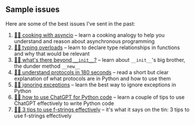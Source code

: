 ## Sample issues

Here are some of the best issues I've sent in the past:

 1. [🐍🚀 cooking with asyncio](/insider/past-issues/cooking-with-asyncio) – learn a cooking analogy to help you understand and reason about asynchronous programming
 2. [🐍🚀 typing overloads](/insider/past-issues/typing-overloads) – learn to declare type relationships in functions and why that would be relevant
 3. [🐍🚀 what's there beyond `__init__`?](/insider/past-issues/whats-there-beyond-__init__) – learn about `__init__`'s big brother, the dunder method `__new__`
 4. [🐍🚀 understand protocols in 180 seconds](/insider/past-issues/understand-protocols-in-180-seconds) – read a short but clear explanation of what protocols are in Python and how to use them
 5. [🐍🚀 ignoring exceptions](/insider/past-issues/ignoring-exceptions) – learn the best way to ignore exceptions in Python
 6. [🐍🚀 how to use ChatGPT for Python code](/insider/past-issues/how-to-use-chatgpt-for-python-code) – learn a couple of tips to use ChatGPT effectively to write Python code
 7. [🐍🚀 3 tips to use f-strings effectively](/insider/past-issues/3-tips-to-use-f-strings-effectively) – it's what it says on the tin: 3 tips to use f-strings effectively
